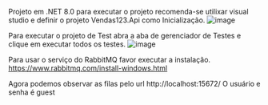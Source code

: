 Projeto em .NET 8.0
para executar o projeto recomenda-se utilixar visual studio e definir o projeto Vendas123.Api como Inicialização.
![image](https://github.com/user-attachments/assets/aff1f06f-e850-4a12-a32e-a3b1c707d2f0)

Para executar o projeto de Test abra a aba de gerenciador de Testes e clique em executar todos os testes.
![image](https://github.com/user-attachments/assets/136858dd-1bfd-4cc1-927e-8279361d11ea)

Para usar o serviço do RabbitMQ favor executar a instalação. 
https://www.rabbitmq.com/install-windows.html

Agora podemos observar as filas pelo url http://localhost:15672/
O usuário e senha é guest

